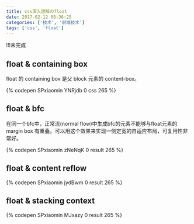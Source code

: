 ```yaml
---
title: css深入理解のfloat
date: 2017-02-12 08:36:25
categories: ['技术', '前端技术']
tags: ['css', 'float']
---
```


!!!未完成

## float & containing box

float 的 containing box 是父 block 元素的 content-box。

{% codepen SPxiaomin YNRjdb 0 css 265 %}

## float & bfc

在同一个bfc中，正常流(normal flow)中生成bfc的元素不能够与float元素的 margin box 有重叠。可以用这个效果来实现一侧定宽的自适应布局，可复用性非常好。

{% codepen SPxiaomin zNeNqK 0 result 265 %}

## float & content reflow

{% codepen SPxiaomin jydBwm 0 result 265 %}

## float & stacking context

{% codepen SPxiaomin MJxazy 0 result 265 %}
